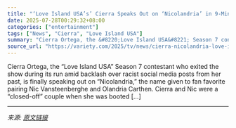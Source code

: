 ```yaml
---
title: "‘Love Island USA’s’ Cierra Speaks Out on ‘Nicolandria’ in 9-Minute Video: Watching Nic and Olandria Couple Up After I Got Booted ‘F—ing Hurt’"
date: 2025-07-28T00:29:32+08:00
categories: ["entertainment"]
tags: ["News", "Cierra", "Love Island USA"]
summary: "Cierra Ortega, the &#8220;Love Island USA&#8221; Season 7 contestant who exited the show during its run amid backlash over racist social media posts from her past, is finally speaking out on &#8220;Ni"
source_url: "https://variety.com/2025/tv/news/cierra-nicolandria-love-island-usa-1236471597/"
---
```


Cierra Ortega, the &#8220;Love Island USA&#8221; Season 7 contestant who exited the show during its run amid backlash over racist social media posts from her past, is finally speaking out on &#8220;Nicolandria,&#8221; the name given to fan favorite pairing Nic Vansteenberghe and Olandria Carthen. Cierra and Nic were a &#8220;closed-off&#8221; couple when she was booted [&#8230;]

---

*来源: [原文链接](https://variety.com/2025/tv/news/cierra-nicolandria-love-island-usa-1236471597/)*
